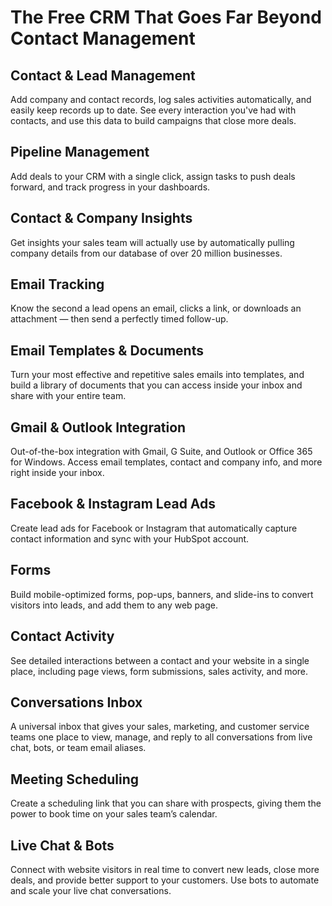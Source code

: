 # The Free CRM That Goes Far Beyond Contact Management

## Contact & Lead Management

Add company and contact records, log sales activities automatically, and easily keep records up to date. See every interaction you've had with contacts, and use this data to build campaigns that close more deals.

## Pipeline Management

Add deals to your CRM with a single click, assign tasks to push deals forward, and track progress in your dashboards.

## Contact & Company Insights

Get insights your sales team will actually use by automatically pulling company details from our database of over 20 million businesses.

## Email Tracking

Know the second a lead opens an email, clicks a link, or downloads an attachment — then send a perfectly timed follow-up.

## Email Templates & Documents

Turn your most effective and repetitive sales emails into templates, and build a library of documents that you can access inside your inbox and share with your entire team.

## Gmail & Outlook Integration

Out-of-the-box integration with Gmail, G Suite, and Outlook or Office 365 for Windows. Access email templates, contact and company info, and more right inside your inbox.

## Facebook & Instagram Lead Ads

Create lead ads for Facebook or Instagram that automatically capture contact information and sync with your HubSpot account.

## Forms

Build mobile-optimized forms, pop-ups, banners, and slide-ins to convert visitors into leads, and add them to any web page.

## Contact Activity

See detailed interactions between a contact and your website in a single place, including page views, form submissions, sales activity, and more.

## Conversations Inbox

A universal inbox that gives your sales, marketing, and customer service teams one place to view, manage, and reply to all conversations from live chat, bots, or team email aliases.

## Meeting Scheduling

Create a scheduling link that you can share with prospects, giving them the power to book time on your sales team’s calendar.

## Live Chat & Bots

Connect with website visitors in real time to convert new leads, close more deals, and provide better support to your customers. Use bots to automate and scale your live chat conversations.
